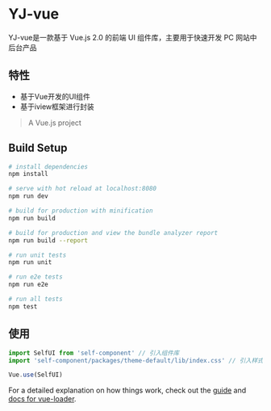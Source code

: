 # YJ-vue
YJ-vue是一款基于 Vue.js 2.0 的前端 UI 组件库，主要用于快速开发 PC 网站中后台产品

## 特性
* 基于Vue开发的UI组件
* 基于iview框架进行封装

> A Vue.js project
## Build Setup

``` bash
# install dependencies
npm install

# serve with hot reload at localhost:8080
npm run dev

# build for production with minification
npm run build

# build for production and view the bundle analyzer report
npm run build --report

# run unit tests
npm run unit

# run e2e tests
npm run e2e

# run all tests
npm test
```
## 使用
```js
import SelfUI from 'self-component' // 引入组件库
import 'self-component/packages/theme-default/lib/index.css' // 引入样式库

Vue.use(SelfUI)

```
For a detailed explanation on how things work, check out the [guide](http://vuejs-templates.github.io/webpack/) and [docs for vue-loader](http://vuejs.github.io/vue-loader).
